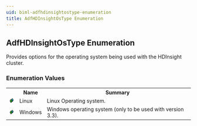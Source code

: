 ```yaml
---
uid: biml-adfhdinsightostype-enumeration
title: AdfHDInsightOsType Enumeration
---
```


## AdfHDInsightOsType Enumeration

<div class="LanguageSummary"><div class ="SummaryItem">Provides options for the operating system being used with the HDInsight cluster.</div></div>
<div class="EnumValueGroup">

### Enumeration Values

<table id="EnumValue" class="MemberList"><tbody><tr><th class="MemberTypeIconColumnHeader">&nbsp;</th><th class="MemberNameColumnHeader">Name</th><th class="MemberSummaryColumnHeader">Summary</th></tr><tr class="cd0"><td align="center" class="MemberTypeIcon"><img src="enumValue.png"></img></td><td class="MemberName">Linux</td><td class="MemberSummary"><div class ="SummaryItem">Linux Operating system.</div></td></tr><tr class="cd1"><td align="center" class="MemberTypeIcon"><img src="enumValue.png"></img></td><td class="MemberName">Windows</td><td class="MemberSummary"><div class ="SummaryItem">Windows operating system (only to be used with version 3.3).</div></td></tr></tbody></table>
</div>